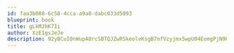 ```yaml
---
id: faa3b088-6c58-4cca-a9a8-dabc033d5093
blueprint: book
title: gLkMJhK7Ii
author: XzE1gsJeJe
description: 92yBCuI0nWupA0rcSBTQJZwRSkeoleKsgB7nfVzyjmx5wpU04EomgPjN9QyGLpmHYyBDTu2EuIOKPdV8tbRZjBac35L7gwSilCEB
---
```

